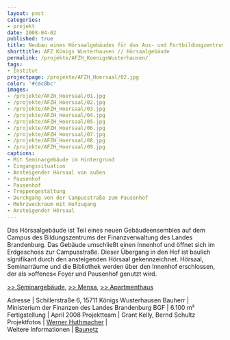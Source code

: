 ```yaml
---
layout: post
categories:
- projekt
date: 2008-04-02
published: true
title: Neubau eines Hörsaalgebäudes für das Aus- und Fortbildungzentrum des Landes Brandenburg
shorttitle: AFZ Königs Wusterhausen // Hörsaalgebäude
permalink: /projekte/AFZH_KoenigsWusterhausen/
tags: 
- Institut
projectpage: /projekte/AFZH_Hoersaal/02.jpg 
color: '#cac8bc'
images:
- /projekte/AFZH_Hoersaal/01.jpg
- /projekte/AFZH_Hoersaal/02.jpg
- /projekte/AFZH_Hoersaal/03.jpg
- /projekte/AFZH_Hoersaal/04.jpg
- /projekte/AFZH_Hoersaal/05.jpg
- /projekte/AFZH_Hoersaal/06.jpg
- /projekte/AFZH_Hoersaal/07.jpg
- /projekte/AFZH_Hoersaal/08.jpg
- /projekte/AFZH_Hoersaal/09.jpg
captions:
- Mit Seminargebäude im Hintergrund
- Eingangssituation
- Ansteigender Hörsaal von außen
- Pausenhof
- Pausenhof
- Treppengestaltung
- Durchgang von der Campusstraße zum Pausenhof
- Mehrzweckraum mit Hofzugang
- Ansteigender Hörsaal
---
```

Das Hörsaalgebäude ist Teil eines neuen Gebäudeensembles auf dem Campus des Bildungszentrums der Finanzverwaltung des Landes Brandenburg. Das Gebäude umschließt einen Innenhof und öffnet sich im Erdgeschoss zur Campusstraße. Dieser Übergang in den Hof ist baulich signifikant durch den ansteigenden Hörsaal gekennzeichnet. Hörsaal, Seminarräume und die Bibliothek werden über den Innenhof erschlossen, der als »offenes« Foyer und Pausenhof genutzt wird. 

[\>> Seminargebäude](../projekte/AFZS_KoenigsWusterhausen/), [\>> Mensa](../projekte/AFZM_KoenigsWusterhausen/), [\>> Apartmenthaus](../projekte/AFZA_KoenigsWusterhausen/)

Adresse				|	Schillerstraße 6, 15711 Königs Wusterhausen 
Bauherr				|	Ministerium der Finanzen des Landes Brandenburg 
BGF					|	6.100 m² 
Fertigstellung		|	April 2008 
Projektteam			|	Grant Kelly, Bernd Schultz 
Projektfotos		|	[Werner Huthmacher](http://www.werner-huthmacher.de/) 
                    |    
Weitere Informationen    |   [Baunetz](http://www.baunetz.de/meldungen/Meldungen-Eroeffnung_eines_Fort-_und_Ausbildungszentrums_bei_Berlin_201659.html)
